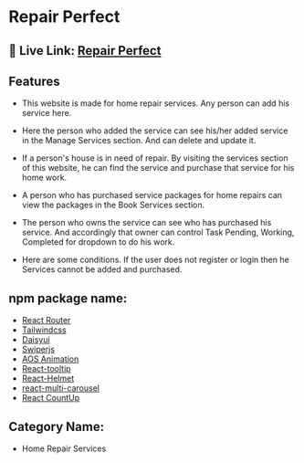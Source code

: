 
# Repair Perfect




## 🔗 Live Link: [Repair Perfect](https://repair-perfect.web.app)



## Features

- This website is made for home repair services. Any person can add his service here.

- Here the person who added the service can see his/her added service in the Manage Services section. And can delete and update it.

- If a person's house is in need of repair. By visiting the services section of this website, he can find the service and purchase that service for his home work.

- A person who has purchased service packages for home repairs can view the packages in the Book Services section.

- The person who owns the service can see who has purchased his service. And accordingly that owner can control Task Pending, Working, Completed for dropdown to do his work.
 
- Here are some conditions. If the user does not register or login then he Services cannot be added and purchased.

##  npm package name:
-  [React Router](https://reactrouter.com/en/main)
-  [Tailwindcss](https://tailwindcss.com)
-  [Daisyui](https://daisyui.com/)
-  [Swiperjs](https://swiperjs.com)
-  [AOS Animation](https://michalsnik.github.io/aos)
- [React-tooltip](https://react-tooltip.com/)
- [React-Helmet](https://www.npmjs.com/package/react-helmet)
- [react-multi-carousel](https://www.npmjs.com/package/react-multi-carousel)
- [React CountUp](https://www.npmjs.com/package/react-countup/v/2.0.0)
## Category Name:  
- Home Repair Services

